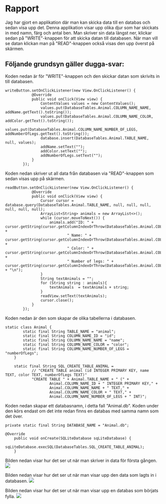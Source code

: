 
# Rapport

Jag har gjort en applikation där man kan skicka data till en databas och sedan visa upp det.
Denna applikation visar upp olika djur som har skickats in med namn, färg och antal ben.
Man skriver sin data längst ner, klickar sedan på "WRITE"-knappen för att skicka datan till
databasen. När man vill se datan klickan man på "READ"-knappen också visas den upp överst på
skärmen.

## Följande grundsyn gäller dugga-svar:

Koden nedan är för "WRITE"-knappen och den skickar datan som skrivits in till databasen.
```
writeButton.setOnClickListener(new View.OnClickListener() {
            @Override
            public void onClick(View view) {
                ContentValues values = new ContentValues();
                values.put(DatabaseTables.Animal.COLUMN_NAME_NAME, addName.getText().toString());
                values.put(DatabaseTables.Animal.COLUMN_NAME_COLOR, addColor.getText().toString());
                values.put(DatabaseTables.Animal.COLUMN_NAME_NUMBER_OF_LEGS, addNumberOfLegs.getText().toString());
                database.insert(DatabaseTables.Animal.TABLE_NAME, null, values);
                addName.setText("");
                addColor.setText("");
                addNumberOfLegs.setText("");
            }
        });
```

Koden nedan skriver ut all data från databasen via "READ"-knappen som sedan visas upp på skärmen.
```
readButton.setOnClickListener(new View.OnClickListener() {
            @Override
            public void onClick(View view) {
                Cursor cursor = database.query(DatabaseTables.Animal.TABLE_NAME, null, null, null, null, null, null);
                ArrayList<String> animals = new ArrayList<>();
                while (cursor.moveToNext()) {
                    animals.add("ID: " + cursor.getString(cursor.getColumnIndexOrThrow(DatabaseTables.Animal.COLUMN_NAME_ID)) +
                            " Name: " + cursor.getString(cursor.getColumnIndexOrThrow(DatabaseTables.Animal.COLUMN_NAME_NAME)) +
                            " Color: " +  cursor.getString(cursor.getColumnIndexOrThrow(DatabaseTables.Animal.COLUMN_NAME_COLOR)) +
                            " Number of legs: " + cursor.getString(cursor.getColumnIndexOrThrow(DatabaseTables.Animal.COLUMN_NAME_NUMBER_OF_LEGS)) + "\n");
                }
                String textAnimals = "";
                for (String string : animals){
                    textAnimals  = textAnimals + string;
                }
                readView.setText(textAnimals);
                cursor.close();
            }
        });
```

Koden nedan är den som skapar de olika tabellerna i databasen.
```
static class Animal {
        static final String TABLE_NAME = "animal";
        static final String COLUMN_NAME_ID = "id";
        static final String COLUMN_NAME_NAME = "name";
        static final String COLUMN_NAME_COLOR = "color";
        static final String COLUMN_NAME_NUMBER_OF_LEGS = "numberOfLegs";
    }

    static final String SQL_CREATE_TABLE_ANIMAL =
            // "CREATE TABLE animal (id INTEGER PRIMARY KEY, name TEXT, color TEXT, numberOfLegs TEXT)"
            "CREATE TABLE " + Animal.TABLE_NAME + " (" +
                    Animal.COLUMN_NAME_ID + " INTEGER PRIMARY KEY," +
                    Animal.COLUMN_NAME_NAME + " TEXT," +
                    Animal.COLUMN_NAME_COLOR + " TEXT," +
                    Animal.COLUMN_NAME_NUMBER_OF_LEGS + " INT)";
```

Koden nedan skapar ett databasnamn, i detta fall "Animal.db".
Koden under den körs endast om det inte redan finns en databas med samma namn som det över.
```
private static final String DATABASE_NAME = "Animal.db";

@Override
    public void onCreate(SQLiteDatabase sqLiteDatabase) {
        sqLiteDatabase.execSQL(DatabaseTables.SQL_CREATE_TABLE_ANIMAL);
    }
```

Bilden nedan visar hur det ser ut när man skriver in data för första gången.
![](Screenshot_Start.jpg)

Bilden nedan visar hur det ser ut när man visar upp den data som lagts in i databasen. 
![](Screenshot_Show_One.jpg)

Bilden nedan visar hur det ser ut när man visar upp en databas som börjats fylla. 
![](Screenshot_Show_Many.jpg)